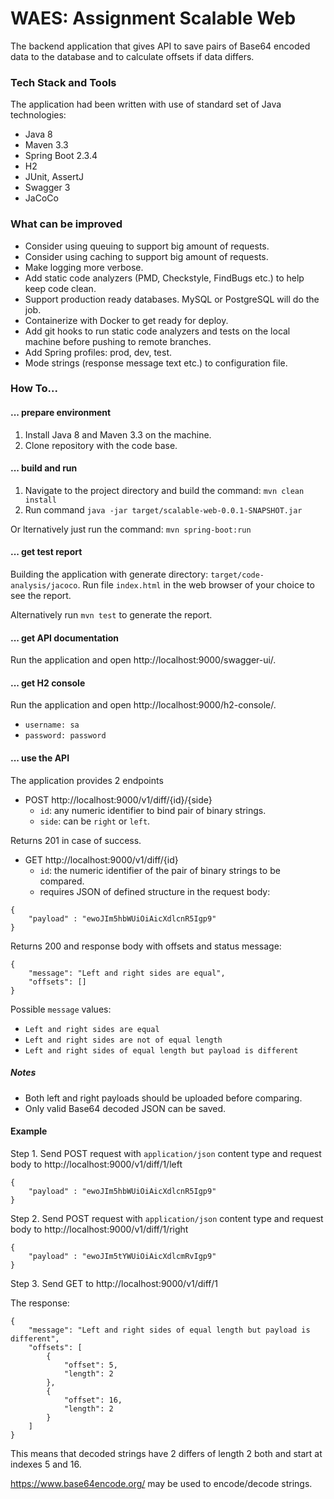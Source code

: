# WAES: Assignment Scalable Web
The backend application that gives API to save pairs of Base64 encoded data to the database and to calculate offsets if data differs.

### Tech Stack and Tools
The application had been written with use of standard set of Java technologies:
- Java 8
- Maven 3.3
- Spring Boot 2.3.4
- H2
- JUnit, AssertJ
- Swagger 3
- JaCoCo

### What can be improved
- Consider using queuing to support big amount of requests.
- Consider using caching to support big amount of requests.
- Make logging more verbose.
- Add static code analyzers (PMD, Checkstyle, FindBugs etc.) to help keep code clean.
- Support production ready databases. MySQL or PostgreSQL will do the job.
- Containerize with Docker to get ready for deploy.
- Add git hooks to run static code analyzers and tests on the local machine before pushing to remote branches.
- Add Spring profiles: prod, dev, test.
- Mode strings (response message text etc.) to configuration file.

### How To...
#### ... prepare environment
1. Install Java 8 and Maven 3.3 on the machine.
2. Clone repository with the code base.

#### ... build and run
1. Navigate to the project directory and build the command:
```mvn clean install```
2. Run command 
```java -jar target/scalable-web-0.0.1-SNAPSHOT.jar```

Or lternatively just run the command: 
```mvn spring-boot:run```

#### ... get test report
Building the application with generate directory: `target/code-analysis/jacoco`. Run file `index.html` in the web browser of your choice to see the report.

Alternatively run ```mvn test``` to generate the report.

#### ... get API documentation
Run the application and open http://localhost:9000/swagger-ui/.

#### ... get H2 console
Run the application and open http://localhost:9000/h2-console/.
- ```username: sa```
- ```password: password```

#### ... use the API
The application provides 2 endpoints
- POST http://localhost:9000/v1/diff/{id}/{side}
    - `id`: any numeric identifier to bind pair of binary strings.
    - `side`: can be `right` or `left`.

Returns 201 in case of success.
- GET http://localhost:9000/v1/diff/{id}
    - `id`: the numeric identifier of the pair of binary strings to be compared.
    - requires JSON of defined structure in the request body:
```
{
	"payload" : "ewoJIm5hbWUiOiAicXdlcnR5Igp9"
}
```
Returns 200 and response body with offsets and status message:
```
{
    "message": "Left and right sides are equal",
    "offsets": []
}
```

Possible `message` values:
- `Left and right sides are equal`
- `Left and right sides are not of equal length`
- `Left and right sides of equal length but payload is different`
##### Notes
- Both left and right payloads should be uploaded before comparing.
- Only valid Base64 decoded JSON can be saved.

#### Example
Step 1.
Send POST request with `application/json` content type and request body to http://localhost:9000/v1/diff/1/left
```
{
	"payload" : "ewoJIm5hbWUiOiAicXdlcnR5Igp9"
}

```

Step 2.
Send POST request with `application/json` content type and request body to http://localhost:9000/v1/diff/1/right
```
{
	"payload" : "ewoJIm5tYWUiOiAicXdlcmRvIgp9"
}

```

Step 3.
Send GET to http://localhost:9000/v1/diff/1

The response:
```
{
    "message": "Left and right sides of equal length but payload is different",
    "offsets": [
        {
            "offset": 5,
            "length": 2
        },
        {
            "offset": 16,
            "length": 2
        }
    ]
}
```
This means that decoded strings have 2 differs of length 2 both and start at indexes 5 and 16.

https://www.base64encode.org/ may be used to encode/decode strings.